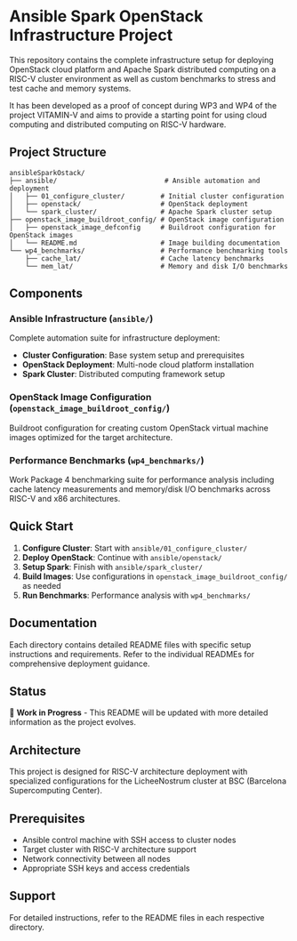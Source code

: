 # Ansible Spark OpenStack Infrastructure Project

This repository contains the complete infrastructure setup for deploying OpenStack cloud platform and Apache Spark distributed computing on a RISC-V cluster environment as well as custom benchmarks to stress and test cache and memory systems. 

It has been developed as a proof of concept during WP3 and WP4 of the project VITAMIN-V and aims to provide a starting point for using cloud computing and distributed computing on RISC-V hardware.

## Project Structure

```
ansibleSparkOstack/
├── ansible/                           # Ansible automation and deployment
│   ├── 01_configure_cluster/         # Initial cluster configuration
│   ├── openstack/                    # OpenStack deployment
│   └── spark_cluster/                # Apache Spark cluster setup
├── openstack_image_buildroot_config/ # OpenStack image configuration
│   ├── openstack_image_defconfig     # Buildroot configuration for OpenStack images
│   └── README.md                     # Image building documentation
└── wp4_benchmarks/                   # Performance benchmarking tools
    ├── cache_lat/                    # Cache latency benchmarks
    └── mem_lat/                      # Memory and disk I/O benchmarks
```

## Components

### Ansible Infrastructure (`ansible/`)
Complete automation suite for infrastructure deployment:
- **Cluster Configuration**: Base system setup and prerequisites
- **OpenStack Deployment**: Multi-node cloud platform installation
- **Spark Cluster**: Distributed computing framework setup

### OpenStack Image Configuration (`openstack_image_buildroot_config/`)
Buildroot configuration for creating custom OpenStack virtual machine images optimized for the target architecture.

### Performance Benchmarks (`wp4_benchmarks/`)
Work Package 4 benchmarking suite for performance analysis including cache latency measurements and memory/disk I/O benchmarks across RISC-V and x86 architectures.

## Quick Start

1. **Configure Cluster**: Start with `ansible/01_configure_cluster/`
2. **Deploy OpenStack**: Continue with `ansible/openstack/`
3. **Setup Spark**: Finish with `ansible/spark_cluster/`
4. **Build Images**: Use configurations in `openstack_image_buildroot_config/` as needed
5. **Run Benchmarks**: Performance analysis with `wp4_benchmarks/`

## Documentation

Each directory contains detailed README files with specific setup instructions and requirements. Refer to the individual READMEs for comprehensive deployment guidance.

## Status

🚧 **Work in Progress** - This README will be updated with more detailed information as the project evolves.

## Architecture

This project is designed for RISC-V architecture deployment with specialized configurations for the LicheeNostrum cluster at BSC (Barcelona Supercomputing Center).

## Prerequisites

- Ansible control machine with SSH access to cluster nodes
- Target cluster with RISC-V architecture support
- Network connectivity between all nodes
- Appropriate SSH keys and access credentials

## Support

For detailed instructions, refer to the README files in each respective directory.
